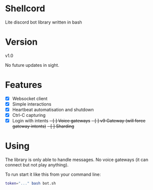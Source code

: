 # Shellcord
Lite discord bot library written in bash

# Version
v1.0

No future updates in sight.

# Features
- [x] Websocket client
- [x] Simple interactions
- [x] Heartbeat automatisation and shutdown
- [x] Ctrl-C capturing
- [x] Login with intents
~~- [ ] Voice gateways~~
~~- [ ] v9 Gateway (will force gateway intents)~~
~~- [ ] Sharding~~

# Using
The library is only able to handle messages.
No voice gateways (it can connect but not play anything).

To run start it like this from your command line:
```sh
token="..." bash bot.sh
```
